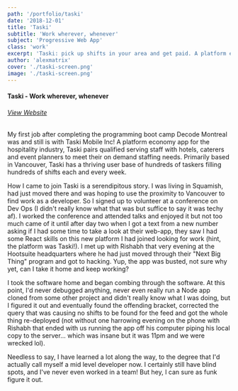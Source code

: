 ```yaml
---
path: '/portfolio/taski'
date: '2018-12-01'
title: 'Taski'
subtitle: 'Work wherever, whenever'
subject: 'Progressive Web App'
class: 'work'
excerpt: 'Taski: pick up shifts in your area and get paid. A platform economy web app for the hospitality industry.'
author: 'alexmatrix'
cover: './taski-screen.png'
image: './taski-screen.png'
---
```

#### Taski - Work wherever, whenever

###### [View Website](https://www.taskiapp.com)

My first job after completing the programming boot camp Decode Montreal was and still is with Taski Mobile Inc!
A platform economy app for the hospitality industry, Taski pairs qualified serving staff with hotels, caterers and event planners to meet their on demand staffing needs. Primarily based in Vancouver, Taski has a thriving user base of hundreds of taskers filling hundreds of shifts each and every week.

How I came to join Taski is a serendipitous story. I was living in Squamish, had just moved there and was hoping to use the proximity to Vancouver to find work as a developer. So I signed up to volunteer at a conference on Dev Ops (I didn't really know what that was but suffice to say it was techy af). I worked the conference and attended talks and enjoyed it but not too much came of it until after day two when I got a text from a new number asking if I had some time to take a look at their web-app, they saw I had some React skills on this new platform I had joined looking for work (hint, the platform was Taski!). I met up with Rishabh that very evening at the Hootsuite headquarters where he had just moved through their "Next Big Thing" program and got to hacking. Yup, the app was busted, not sure why yet, can I take it home and keep working?

I took the software home and began combing through the software. At this point, I'd never debugged anything, never even really run a Node app cloned from some other project and didn't really know what I was doing, but I figured it out and eventually found the offending bracket, corrected the query that was causing no shifts to be found for the feed and got the whole thing re-deployed (not without one harrowing evening on the phone with Rishabh that ended with us running the app off his computer piping his local copy to the server... which was insane but it was 11pm and we were wrecked lol).

Needless to say, I have learned a lot along the way, to the degree that I'd actually call myself a mid level developer now. I certainly still have blind spots, and I've never even worked in a team! But hey, I can sure as funk figure it out.
